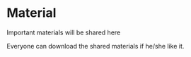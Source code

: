 # Material
Important materials will be shared here

Everyone can download the shared materials if he/she like it.

